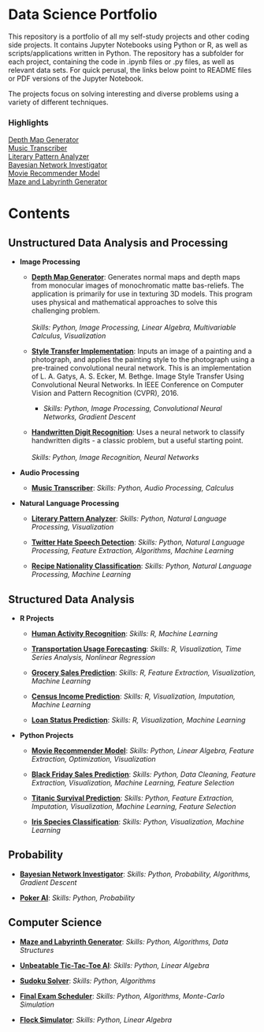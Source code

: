 # Data Science Portfolio

This repository is a portfolio of all my self-study projects and other coding side projects. It contains Jupyter Notebooks using Python or R, as well as scripts/applications written in Python. The repository has a subfolder for each project, containing the code in .ipynb files or .py files, as well as relevant data sets. For quick perusal, the links below point to README files or PDF versions of the Jupyter Notebook. 

The projects focus on solving interesting and diverse problems using a variety of different techniques.

### Highlights
[Depth Map Generator](depth-map-generator/README.md)\
[Music Transcriber](music-transcriber/README.md)\
[Literary Pattern Analyzer](literary-pattern-analyzer/README.md)\
[Bayesian Network Investigator](bayesian-investigator/README.md)\
[Movie Recommender Model](movie-recommender/MovieRecommenderSystem.pdf)\
[Maze and Labyrinth Generator](maze-labyrinth-generator/README.md)

# Contents

## Unstructured Data Analysis and Processing

* __Image Processing__
  * [__Depth Map Generator__](depth-map-generator/README.md): Generates normal maps and depth maps from monocular images of  monochromatic matte bas-reliefs. The application is primarily for use in texturing 3D models. This program uses physical and mathematical approaches to solve this challenging problem.\
  \
   *Skills: Python, Image Processing, Linear Algebra, Multivariable Calculus, Visualization*
  
  * [__Style Transfer Implementation__](style-transfer/README.md): Inputs an image of a painting and a photograph, and applies the painting style to the photograph using a pre-trained convolutional neural network. This is an implementation of L. A. Gatys, A. S. Ecker, M. Bethge. Image Style Transfer Using Convolutional Neural Networks. In IEEE Conference on Computer Vision and Pattern Recognition (CVPR), 2016.
  
    * *Skills: Python, Image Processing, Convolutional Neural Networks, Gradient Descent*
  
  * [__Handwritten Digit Recognition__](digit-recognition/HandwrittenDigitRecognition.pdf): Uses a neural network to classify handwritten digits - a classic problem, but a useful starting point.\
  \
  *Skills: Python, Image Recognition, Neural Networks*

* __Audio Processing__
  * [__Music Transcriber__](music-transcriber/README.md):
  *Skills: Python, Audio Processing, Calculus*

* __Natural Language Processing__
  * [__Literary Pattern Analyzer__](literary-pattern-analyzer/README.md):
  *Skills: Python, Natural Language Processing, Visualization*
  
  * [__Twitter Hate Speech Detection__](hate-speech-detection/Twitter%20Hate%20Speech%20Detection.pdf):
  *Skills: Python, Natural Language Processing, Feature Extraction, Algorithms, Machine Learning*
  
  * [__Recipe Nationality Classification__](recipe-nationality/RecipeNationalityClassification.pdf):
  *Skills: Python, Natural Language Processing, Machine Learning*
  

## Structured Data Analysis

* __R Projects__
  * [__Human Activity Recognition__](human-activity-recognition/HumanActivityRecognition.pdf):
  *Skills: R, Machine Learning*
  
  * [__Transportation Usage Forecasting__](transportation-usage/TransportationUsageForecasting.pdf):
  *Skills: R, Visualization, Time Series Analysis, Nonlinear Regression*
  
  * [__Grocery Sales Prediction__](grocery-sales/GrocerySalesPrediction.pdf):
  *Skills: R, Feature Extraction, Visualization, Machine Learning*
  
  * [__Census Income Prediction__](census-income/CensusIncomePrediction.pdf):
  *Skills: R, Visualization, Imputation, Machine Learning*
  
  * [__Loan Status Prediction__](loan-status/LoanStatusPrediction.pdf):
  *Skills: R, Visualization, Machine Learning*
 
* __Python Projects__

  * [__Movie Recommender Model__](movie-recommender/MovieRecommenderSystem.pdf):
  *Skills: Python, Linear Algebra, Feature Extraction, Optimization, Visualization*
  
  * [__Black Friday Sales Prediction__](black-friday-sales/BlackFridaySales.pdf):
  *Skills: Python, Data Cleaning, Feature Extraction, Visualization, Machine Learning, Feature Selection*
  
  * [__Titanic Survival Prediction__](titanic-survival/TitanicSurvivalPrediction.pdf):
  *Skills: Python, Feature Extraction, Imputation, Visualization, Machine Learning, Feature Selection*
  
  * [__Iris Species Classification__](iris-classification/IrisClassification.pdf):
  *Skills: Python, Visualization, Machine Learning*

## Probability

  * [__Bayesian Network Investigator__](bayesian-investigator/README.md):
  *Skills: Python, Probability, Algorithms, Gradient Descent*
  
  * [__Poker AI__](poker-ai/README.md):
  *Skills: Python, Probability*
  

## Computer Science
  * [__Maze and Labyrinth Generator__](maze-labyrinth-generator/README.md):
  *Skills: Python, Algorithms, Data Structures*
  
  * [__Unbeatable Tic-Tac-Toe AI__](unbeatable-tic-tac-toe-ai/README.md):
  *Skills: Python, Linear Algebra*
  
  * [__Sudoku Solver__](sudoku-solver/README.md):
  *Skills: Python, Algorithms*
  
  * [__Final Exam Scheduler__](final-exam-scheduler/README.md):
  *Skills: Python, Algorithms, Monte-Carlo Simulation*
  
  * [__Flock Simulator__](flock-simulator/README.md):
  *Skills: Python, Linear Algebra*

